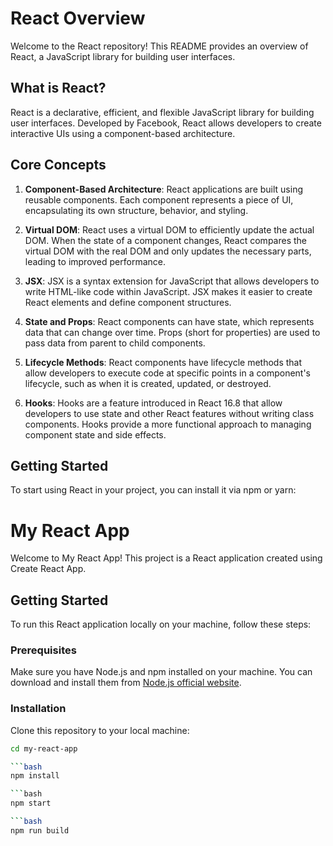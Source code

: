 # React Overview

Welcome to the React repository! This README provides an overview of React, a JavaScript library for building user interfaces.

## What is React?

React is a declarative, efficient, and flexible JavaScript library for building user interfaces. Developed by Facebook, React allows developers to create interactive UIs using a component-based architecture.

## Core Concepts

1. **Component-Based Architecture**: React applications are built using reusable components. Each component represents a piece of UI, encapsulating its own structure, behavior, and styling.

2. **Virtual DOM**: React uses a virtual DOM to efficiently update the actual DOM. When the state of a component changes, React compares the virtual DOM with the real DOM and only updates the necessary parts, leading to improved performance.

3. **JSX**: JSX is a syntax extension for JavaScript that allows developers to write HTML-like code within JavaScript. JSX makes it easier to create React elements and define component structures.

4. **State and Props**: React components can have state, which represents data that can change over time. Props (short for properties) are used to pass data from parent to child components.

5. **Lifecycle Methods**: React components have lifecycle methods that allow developers to execute code at specific points in a component's lifecycle, such as when it is created, updated, or destroyed.

6. **Hooks**: Hooks are a feature introduced in React 16.8 that allow developers to use state and other React features without writing class components. Hooks provide a more functional approach to managing component state and side effects.

## Getting Started

To start using React in your project, you can install it via npm or yarn:

# My React App

Welcome to My React App! This project is a React application created using Create React App.

## Getting Started

To run this React application locally on your machine, follow these steps:

### Prerequisites

Make sure you have Node.js and npm installed on your machine. You can download and install them from [Node.js official website](https://nodejs.org/).

### Installation

Clone this repository to your local machine:

```bash
cd my-react-app

```bash
npm install

```bash
npm start

```bash
npm run build


